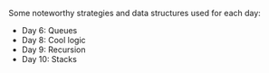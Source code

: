 Some noteworthy strategies and data structures used for each day:
- Day 6: Queues
- Day 8: Cool logic
- Day 9: Recursion
- Day 10: Stacks